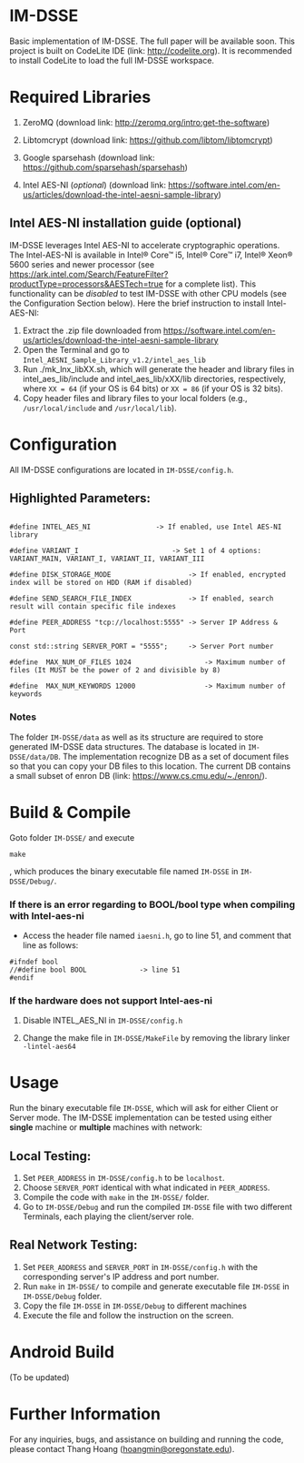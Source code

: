 # IM-DSSE
Basic implementation of IM-DSSE. The full paper will be available soon. This project is built on CodeLite IDE (link: http://codelite.org). It is recommended to install CodeLite to load the full IM-DSSE workspace. 


# Required Libraries
1. ZeroMQ (download link: http://zeromq.org/intro:get-the-software)

2. Libtomcrypt (download link: https://github.com/libtom/libtomcrypt)

3. Google sparsehash (download link: https://github.com/sparsehash/sparsehash)

4. Intel AES-NI (*optional*) (download link: https://software.intel.com/en-us/articles/download-the-intel-aesni-sample-library)

## Intel AES-NI installation guide (optional)

IM-DSSE leverages Intel AES-NI to accelerate cryptographic operations. The Intel-AES-NI is available in Intel® Core™ i5, Intel® Core™ i7, Intel® Xeon® 5600 series and newer processor (see https://ark.intel.com/Search/FeatureFilter?productType=processors&AESTech=true for a complete list). This functionality can be *disabled* to test IM-DSSE with other CPU models (see the Configuration Section below). Here the brief instruction to install Intel-AES-NI:


1. Extract the .zip file downloaded from https://software.intel.com/en-us/articles/download-the-intel-aesni-sample-library
2. Open the Terminal and go to `Intel_AESNI_Sample_Library_v1.2/intel_aes_lib`
3. Run ./mk_lnx_libXX.sh, which will generate the header and library files in intel_aes_lib/include and intel_aes_lib/xXX/lib directories, respectively, where ``XX = 64`` (if your OS is 64 bits) or ``XX = 86`` (if your OS is 32 bits).
4. Copy header files and library files to your local folders (e.g., `/usr/local/include` and `/usr/local/lib`).


# Configuration
All IM-DSSE configurations are located in ```IM-DSSE/config.h```. 

## Highlighted Parameters:
```

#define INTEL_AES_NI				-> If enabled, use Intel AES-NI library

#define VARIANT_I                  		-> Set 1 of 4 options: VARIANT_MAIN, VARIANT_I, VARIANT_II, VARIANT_III

#define DISK_STORAGE_MODE            	   	-> If enabled, encrypted index will be stored on HDD (RAM if disabled)
	
#define SEND_SEARCH_FILE_INDEX        		-> If enabled, search result will contain specific file indexes

#define PEER_ADDRESS "tcp://localhost:5555"	-> Server IP Address & Port

const std::string SERVER_PORT = "5555";		-> Server Port number

#define  MAX_NUM_OF_FILES 1024              	-> Maximum number of files (It MUST be the power of 2 and divisible by 8)

#define  MAX_NUM_KEYWORDS 12000             	-> Maximum number of keywords

```

### Notes

The folder ``IM-DSSE/data`` as well as its structure are required to store generated IM-DSSE data structures. The database is located in ``IM-DSSE/data/DB``. The implementation recognize DB as a set of document files so that you can copy your DB files to this location. The current DB contains a small subset of enron DB (link: https://www.cs.cmu.edu/~./enron/).

# Build & Compile
Goto folder ``IM-DSSE/`` and execute
``` 
make
```

, which produces the binary executable file named ```IM-DSSE``` in ``IM-DSSE/Debug/``.

### If there is an error regarding to BOOL/bool type when compiling with Intel-aes-ni

- Access the header file named ``iaesni.h``, go to line 51, and comment that line as follows:

```
#ifndef bool
//#define bool BOOL 			-> line 51
#endif
```

### If the hardware does not support Intel-aes-ni

1. Disable INTEL_AES_NI in ``IM-DSSE/config.h``

2. Change the make file in ``IM-DSSE/MakeFile`` by removing the library linker ``-lintel-aes64`` 



# Usage

Run the binary executable file ```IM-DSSE```, which will ask for either Client or Server mode. The IM-DSSE implementation can be tested using either **single** machine or **multiple** machines with network:


## Local Testing:
1. Set ``PEER_ADDRESS`` in ``IM-DSSE/config.h`` to be ``localhost``. 
2. Choose  ``SERVER_PORT`` identical with what indicated in ``PEER_ADDRESS``. 
3. Compile the code with ``make`` in the ``IM-DSSE/`` folder. 
4. Go to ``IM-DSSE/Debug`` and run the compiled ``IM-DSSE`` file with two different Terminals, each playing the client/server role.

## Real Network Testing:
1. Set ``PEER_ADDRESS`` and  ``SERVER_PORT`` in ``IM-DSSE/config.h`` with the corresponding server's IP address  and port number.
2. Run ``make`` in ``IM-DSSE/`` to compile and generate executable file ``IM-DSSE`` in ``IM-DSSE/Debug`` folder.
3. Copy the file ``IM-DSSE`` in ``IM-DSSE/Debug`` to different machines
4. Execute the file and follow the instruction on the screen.


# Android Build

(To be updated)


# Further Information
For any inquiries, bugs, and assistance on building and running the code, please contact Thang Hoang (hoangmin@oregonstate.edu).
